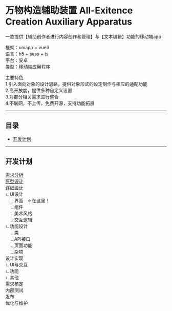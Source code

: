 # 万物构造辅助装置 All-Exitence Creation Auxiliary Apparatus

一款提供【辅助创作者进行内容创作和管理】与【文本编辑】功能的移动端app

框架：uniapp + vue3  
语言：h5 + sass + ts  
平台：安卓  
类型：移动端应用程序     

主要特色  
1.引入面向对象的设计思路，提供对象形式的设定制作与相应的适配功能  
2.高开放度，提供多种自定义设置  
3.对部分相关需求进行整合  
4.不联网，不上传，免费开源，支持功能拓展 

---

## 目录

- [开发计划](#开发计划)



---

## 开发计划

[需求分析](文档/开发流程/1.需求分析.md)   
[原型设计](文档/开发流程/2.原形设计.md)   
[详细设计 ](/文档/开发流程/3.详细设计)   
∟UI设计　  
　∟界面　←在这里！  
　∟组件  
　∟美术风格  
　∟交互逻辑  
∟功能设计  
　∟类  
　∟API接口  
　∟页面功能  
　∟杂项  
设计实现  
∟UI与交互  
∟功能  
∟其他  
需求核定  
内部测试  
发布  
优化与维护    
